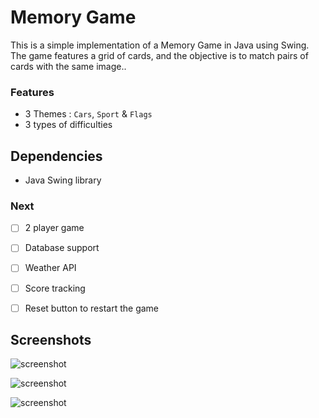 # Memory Game

This is a simple implementation of a Memory Game in Java using Swing. The game features a grid of cards, and the objective is to match pairs of cards with the same image..

### Features

- 3 Themes : `Cars`, `Sport` & `Flags`
- 3 types of difficulties

## Dependencies

- Java Swing library

### Next

- [ ] 2 player game
- [ ] Database support
- [ ] Weather API
- [ ] Score tracking
- [ ] Reset button to restart the game


## Screenshots
![screenshot](https://private-user-images.githubusercontent.com/115364937/353813863-47e8ef06-4e7b-4d4a-b87f-eb2514e5ce8c.jpg?jwt=eyJhbGciOiJIUzI1NiIsInR5cCI6IkpXVCJ9.eyJpc3MiOiJnaXRodWIuY29tIiwiYXVkIjoicmF3LmdpdGh1YnVzZXJjb250ZW50LmNvbSIsImtleSI6ImtleTUiLCJleHAiOjE3MjI0MjYwMzcsIm5iZiI6MTcyMjQyNTczNywicGF0aCI6Ii8xMTUzNjQ5MzcvMzUzODEzODYzLTQ3ZThlZjA2LTRlN2ItNGQ0YS1iODdmLWViMjUxNGU1Y2U4Yy5qcGc_WC1BbXotQWxnb3JpdGhtPUFXUzQtSE1BQy1TSEEyNTYmWC1BbXotQ3JlZGVudGlhbD1BS0lBVkNPRFlMU0E1M1BRSzRaQSUyRjIwMjQwNzMxJTJGdXMtZWFzdC0xJTJGczMlMkZhd3M0X3JlcXVlc3QmWC1BbXotRGF0ZT0yMDI0MDczMVQxMTM1MzdaJlgtQW16LUV4cGlyZXM9MzAwJlgtQW16LVNpZ25hdHVyZT1jMGE3MDRjMDVhNWZhNmVjNzYwYzlhMTRmYmZlNWY0OGFmMjkzYjhlYjQ3NjExYTIzYjZkY2IwNjA0NTI2NzU0JlgtQW16LVNpZ25lZEhlYWRlcnM9aG9zdCZhY3Rvcl9pZD0wJmtleV9pZD0wJnJlcG9faWQ9MCJ9.Kyj-myGWDHfdte1nLJvXGQw9jMFdATpYoWBqvrrXV1g)

![screenshot](https://private-user-images.githubusercontent.com/115364937/353821175-14581124-6c11-449a-ad30-12f6b103114e.jpg?jwt=eyJhbGciOiJIUzI1NiIsInR5cCI6IkpXVCJ9.eyJpc3MiOiJnaXRodWIuY29tIiwiYXVkIjoicmF3LmdpdGh1YnVzZXJjb250ZW50LmNvbSIsImtleSI6ImtleTUiLCJleHAiOjE3MjI0Mjc0NzgsIm5iZiI6MTcyMjQyNzE3OCwicGF0aCI6Ii8xMTUzNjQ5MzcvMzUzODIxMTc1LTE0NTgxMTI0LTZjMTEtNDQ5YS1hZDMwLTEyZjZiMTAzMTE0ZS5qcGc_WC1BbXotQWxnb3JpdGhtPUFXUzQtSE1BQy1TSEEyNTYmWC1BbXotQ3JlZGVudGlhbD1BS0lBVkNPRFlMU0E1M1BRSzRaQSUyRjIwMjQwNzMxJTJGdXMtZWFzdC0xJTJGczMlMkZhd3M0X3JlcXVlc3QmWC1BbXotRGF0ZT0yMDI0MDczMVQxMTU5MzhaJlgtQW16LUV4cGlyZXM9MzAwJlgtQW16LVNpZ25hdHVyZT05NmRmYzAyOTA4ODUxNjQ0MjE1N2M4N2U0Y2IzNTU1MjhlYTQwZmVlM2RmNzg2MGE5MjY2M2NiMjlkMGM5M2Y3JlgtQW16LVNpZ25lZEhlYWRlcnM9aG9zdCZhY3Rvcl9pZD0wJmtleV9pZD0wJnJlcG9faWQ9MCJ9.CZBq0mU7IDbLCzZ5ytLh-EqCzvT_U3k8V1kge3eu2ic)

![screenshot](https://private-user-images.githubusercontent.com/115364937/353821205-3e5f2fbf-28fd-464c-b70d-4fd997791fbb.jpg?jwt=eyJhbGciOiJIUzI1NiIsInR5cCI6IkpXVCJ9.eyJpc3MiOiJnaXRodWIuY29tIiwiYXVkIjoicmF3LmdpdGh1YnVzZXJjb250ZW50LmNvbSIsImtleSI6ImtleTUiLCJleHAiOjE3MjI0Mjc0ODQsIm5iZiI6MTcyMjQyNzE4NCwicGF0aCI6Ii8xMTUzNjQ5MzcvMzUzODIxMjA1LTNlNWYyZmJmLTI4ZmQtNDY0Yy1iNzBkLTRmZDk5Nzc5MWZiYi5qcGc_WC1BbXotQWxnb3JpdGhtPUFXUzQtSE1BQy1TSEEyNTYmWC1BbXotQ3JlZGVudGlhbD1BS0lBVkNPRFlMU0E1M1BRSzRaQSUyRjIwMjQwNzMxJTJGdXMtZWFzdC0xJTJGczMlMkZhd3M0X3JlcXVlc3QmWC1BbXotRGF0ZT0yMDI0MDczMVQxMTU5NDRaJlgtQW16LUV4cGlyZXM9MzAwJlgtQW16LVNpZ25hdHVyZT0xZWU1MTY2NDlhMTNmOWY5NDU0NzIxMzEzY2EzZGU1MGJkMWQ4ZTc4ZTUzOTAwMDEyZTNjNDU5YjY4NjM5YmJjJlgtQW16LVNpZ25lZEhlYWRlcnM9aG9zdCZhY3Rvcl9pZD0wJmtleV9pZD0wJnJlcG9faWQ9MCJ9.OvYo7aRNw0uxemzAxig35zWqN_vSrKRN4D0gS251sf0)
